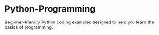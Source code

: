 # Python-Programming
Beginner-friendly Python coding examples designed to help you learn the basics of programming.
